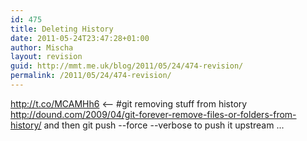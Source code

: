 ```yaml
---
id: 475
title: Deleting History
date: 2011-05-24T23:47:28+01:00
author: Mischa
layout: revision
guid: http://mmt.me.uk/blog/2011/05/24/474-revision/
permalink: /2011/05/24/474-revision/
---
```

http://t.co/MCAMHh6 <-- #git removing stuff from history http://dound.com/2009/04/git-forever-remove-files-or-folders-from-history/ and then git push --force --verbose to push it upstream ...